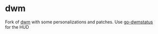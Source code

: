 # dwm
Fork of [dwm](https://git.suckless.org/dwm/) with some personalizations and patches.
Use [go-dwmstatus](https://github.com/Boot-Error/go-dwmstatus) for the HUD
